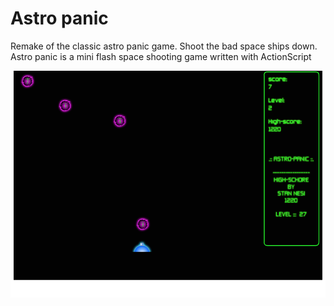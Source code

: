 # Astro panic

Remake of the classic astro panic game. Shoot the bad space ships down.
Astro panic is a mini flash space shooting game written with ActionScript


![screenshot](https://github.com/stannesi/astro-panic/blob/master/Screen-Shot-1.png) 
